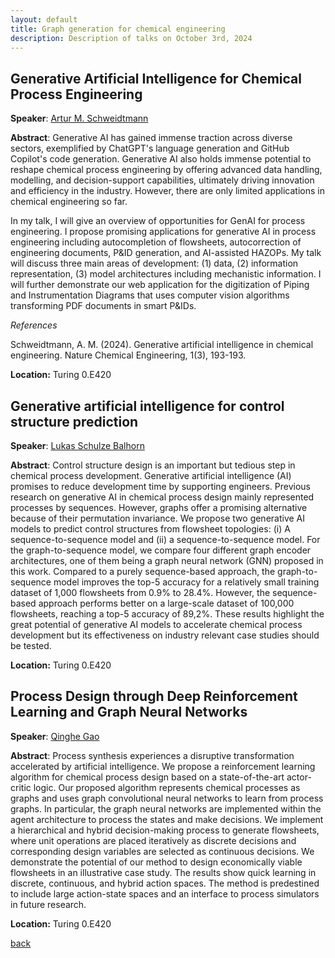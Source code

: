 ```yaml
---
layout: default
title: Graph generation for chemical engineering
description: Description of talks on October 3rd, 2024
---
```




## Generative Artificial Intelligence for Chemical Process Engineering 


**Speaker**: [Artur M. Schweidtmann](https://www.tudelft.nl/en/faculty-of-applied-sciences/about-faculty/departments/chemical-engineering/principal-investigators/artur-schweidtmann)

**Abstract**: Generative AI has gained immense traction across diverse sectors, exemplified by ChatGPT's language generation and GitHub Copilot's code generation. Generative AI also holds immense potential to reshape chemical process engineering by offering advanced data handling, modelling, and decision-support capabilities, ultimately driving innovation and efficiency in the industry. However, there are only limited applications in chemical engineering so far. 

In my talk, I will give an overview of opportunities for GenAI for process engineering. I propose promising applications for generative AI in process engineering including autocompletion of flowsheets, autocorrection of engineering documents, P&ID generation, and AI-assisted HAZOPs. My talk will discuss three main areas of development: (1) data, (2) information representation, (3) model architectures including mechanistic information. I will further demonstrate our web application for the digitization of Piping and Instrumentation Diagrams that uses computer vision algorithms transforming PDF documents in smart P&IDs.


*References*


Schweidtmann, A. M. (2024). Generative artificial intelligence in chemical engineering. Nature Chemical Engineering, 1(3), 193-193.


**Location:** Turing 0.E420


## Generative artificial intelligence for control structure prediction

**Speaker**: [Lukas Schulze Balhorn](https://www.tudelft.nl/en/staff/l.schulzebalhorn/)

**Abstract**: Control structure design is an important but tedious step in chemical process development. Generative artificial intelligence (AI) promises to reduce development time by supporting engineers. Previous research on generative AI in chemical process design mainly represented processes by sequences. However, graphs offer a promising alternative because of their permutation invariance. We propose two generative AI models to predict control structures from flowsheet topologies: (i) A sequence-to-sequence model and (ii) a sequence-to-sequence model. For the graph-to-sequence model, we compare four different graph encoder architectures, one of them being a graph neural network (GNN) proposed in this work. Compared to a purely sequence-based approach, the graph-to-sequence model improves the top-5 accuracy for a relatively small training dataset of 1,000 flowsheets from 0.9% to 28.4%. However, the sequence-based approach performs better on a large-scale dataset of 100,000 flowsheets, reaching a top-5 accuracy of 89,2%. These results highlight the great potential of generative AI models to accelerate chemical process development but its effectiveness on industry relevant case studies should be tested.

**Location:** Turing 0.E420


## Process Design through Deep Reinforcement Learning and Graph Neural Networks

**Speaker**: [Qinghe Gao](https://www.tudelft.nl/en/faculty-of-applied-sciences/about-faculty/departments/chemical-engineering/about-the-department/process-systems-engineering/people/qinghe-gao)

**Abstract**: Process synthesis experiences a disruptive transformation accelerated by artificial intelligence. We propose a reinforcement learning algorithm for chemical process design based on a state-of-the-art actor-critic logic. Our proposed algorithm represents chemical processes as graphs and uses graph convolutional neural networks to learn from process graphs. In particular, the graph neural networks are implemented within the agent architecture to process the states and make decisions. We implement a hierarchical and hybrid decision-making process to generate flowsheets, where unit operations are placed iteratively as discrete decisions and corresponding design variables are selected as continuous decisions. We demonstrate the potential of our method to design economically viable flowsheets in an illustrative case study. The results show quick learning in discrete, continuous, and hybrid action spaces. The method is predestined to include large action-state spaces and an interface to process simulators in future research.

**Location:** Turing 0.E420



[back](../index.md#october-3rd-2024-graph-generation-for-chemical-engineering)
